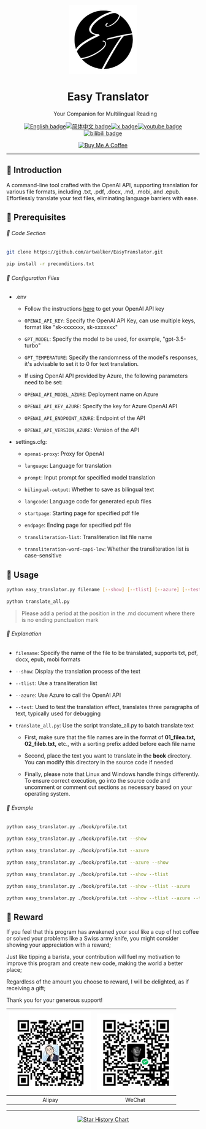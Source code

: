 <p align="center">
  <img width="180" src="./assets/logo.png" alt="EasyTranslator">
  <h1 align="center">&nbsp;&nbsp;&nbsp;&nbsp;Easy Translator</h1>
  <p align="center">&nbsp;&nbsp;&nbsp;Your Companion for Multilingual Reading</p>
</p>

<div align="center">

[![English badge](https://img.shields.io/badge/English-blue)](./README.md)[![简体中文 badge](https://img.shields.io/badge/%E7%AE%80%E4%BD%93%E4%B8%AD%E6%96%87-red)](./README_ZH-CN.md)[![x badge](https://img.shields.io/badge/Follow-EthanWang-purple?logo=x&labelColor=black)](https://twitter.com/EthanWang999)[![youtube badge](https://img.shields.io/badge/Follow-EthanWang999-green?logo=Youtube&logoColor=red&labelColor=black)](https://www.youtube.com/@EthanWang999)[![bilibili badge](https://img.shields.io/badge/Follow-%E6%96%B9%E7%A8%8B%E6%98%9F-brown?logo=bilibili&logoColor=pink&labelColor=black)](https://space.bilibili.com/29185421)

<a href="https://www.buymeacoffee.com/ethanwang" target="_blank"><img src="https://cdn.buymeacoffee.com/buttons/v2/default-blue.png" alt="Buy Me A Coffee" style="height: 40px !important;width: 145px !important;" ></a>
</div>

---

## :bookmark_tabs: Introduction

A command-line tool crafted with the OpenAI API, supporting translation for various file formats, including .txt, .pdf, .docx, .md, .mobi, and .epub.  
Effortlessly translate your text files, eliminating language barriers with ease.

## :bell: Prerequisites

###### :snake: Code Section

```bash
git clone https://github.com/artwalker/EasyTranslator.git
```

```bash
pip install -r preconditions.txt
```

###### :scroll: Configuration Files

- .env
  - Follow the instructions [here](https://platform.openai.com/api-keys) to get your OpenAI API key

  - `OPENAI_API_KEY`: Specify the OpenAI API Key, can use multiple keys, format like "sk-xxxxxxx, sk-xxxxxxx"

  - `GPT_MODEL`: Specify the model to be used, for example, "gpt-3.5-turbo"

  - `GPT_TEMPERATURE`: Specify the randomness of the model's responses, it's advisable to set it to 0 for text translation.

  - If using OpenAI API provided by Azure, the following parameters need to be set:

  - `OPENAI_API_MODEL_AZURE`: Deployment name on Azure

  - `OPENAI_API_KEY_AZURE`: Specify the key for Azure OpenAI API

  - `OPENAI_API_ENDPOINT_AZURE`: Endpoint of the API

  - `OPENAI_API_VERSION_AZURE`: Version of the API

- settings.cfg:
  - `openai-proxy`: Proxy for OpenAI

  - `language`: Language for translation

  - `prompt`: Input prompt for specified model translation

  - `bilingual-output`: Whether to save as bilingual text

  - `langcode`: Language code for generated epub files

  - `startpage`: Starting page for specified pdf file

  - `endpage`: Ending page for specified pdf file

  - `transliteration-list`: Transliteration list file name

  - `transliteration-word-capi-low`: Whether the transliteration list is case-sensitive

## :running: Usage

```bash
python easy_translator.py filename [--show] [--tlist] [--azure] [--test]
```

```bash
python translate_all.py
```
> Please add a period at the position in the .md document where there is no ending punctuation mark

###### :clap: Explanation

- `filename`: Specify the name of the file to be translated, supports txt, pdf, docx, epub, mobi formats

- `--show`: Display the translation process of the text

- `--tlist`: Use a transliteration list

- `--azure`: Use Azure to call the OpenAI API

- `--test`: Used to test the translation effect, translates three paragraphs of text, typically used for debugging

- `translate_all.py`: Use the script translate_all.py to batch translate text
  - First, make sure that the file names are in the format of **01_filea.txt, 02_fileb.txt,** etc., with a sorting prefix added before each file name

  - Second, place the text you want to translate in the **book** directory. You can modify this directory in the source code if needed

  - Finally, please note that Linux and Windows handle things differently. To ensure correct execution, go into the source code and uncomment or comment out sections as necessary based on your operating system.

###### :pushpin: Example

```bash
python easy_translator.py ./book/profile.txt
```

```bash
python easy_translator.py ./book/profile.txt --show
```

```bash
python easy_translator.py ./book/profile.txt --azure
```

```bash
python easy_translator.py ./book/profile.txt --azure --show
```

```bash
python easy_translator.py ./book/profile.txt --show --tlist
```

```bash
python easy_translator.py ./book/profile.txt --show --tlist --azure
```

```bash
python easy_translator.py ./book/profile.txt --show --tlist --azure --test
```

## :gift_heart: Reward

<p align="left">
If you feel that this program has awakened your soul like a cup of hot coffee or solved your problems like a Swiss army knife, you might consider showing your appreciation with a reward;</p>  
<p align="left"> Just like tipping a barista, your contribution will fuel my motivation to improve this program and create new code, making the world a better place;</p>  
<p align="left">Regardless of the amount you choose to reward, I will be delighted, as if receiving a gift;</p>  
<p align="left">Thank you for your generous support!</p>  

<div align="center">

| <img width="215" src="./assets/alipay.jpg"> | <img width="200" src="./assets/wechat_pay.jpg"> |
|:---:|:---:
| Alipay | WeChat  |

</div>

---

<div align="center">

[![Star History Chart](https://api.star-history.com/svg?repos=artwalker/EasyTranslator.git&type=Timeline)](https://star-history.com/#artwalker/EasyTranslator.git&Timeline)

</div>
